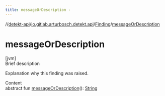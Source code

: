 ```yaml
---
title: messageOrDescription -
---
```

//[detekt-api](../../index.md)/[io.gitlab.arturbosch.detekt.api](../index.md)/[Finding](index.md)/[messageOrDescription](message-or-description.md)



# messageOrDescription  
[jvm]  
Brief description  


Explanation why this finding was raised.

  
Content  
abstract fun [messageOrDescription](message-or-description.md)(): [String](https://kotlinlang.org/api/latest/jvm/stdlib/kotlin/-string/index.html)  



